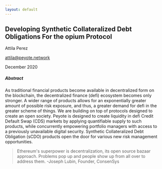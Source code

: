 ```yaml
---
layout: default
---
```


## Developing Synthetic Collateralized Debt Obligations For the opium Protocol

Attila Perez

[attila@peyote.network](mailto:attila@peyote.network)

December 2020

##### Abstract

As traditional financial products become available in decentralized form on the blockchain, the decentralized finance (defi) ecosystem becomes only stronger.
A wider range of products allows for an exponentially greater amount of possible risk exposure, and thus, a greater demand for defi in the greater scheme of things.
We are building on top of protocols designed to create an open society. Peyote is designed to create liquidity in defi Credit Default Swap (CDS) markets by applying quantifiable supply to such products, while
concurrently empowering portfolio managers with access to a previously unavailable digital security. Synthetic Collateralized Debt Obligation (sCDO) products open the door for various new risk 
management opportunities. 



>Ethereum's superpower is decentralization, its open source bazaar approach. Problems pop up and people show up from all over to address them.
>	-Joseph Lubin, Founder, ConsenSys


